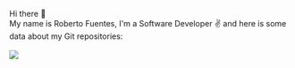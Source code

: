 Hi there 👋
<br>
My name is Roberto Fuentes, I'm a Software Developer :v: and here is some data about my Git repositories:
<br><br>
<a href="https://github.com/roberfu">
  <img align="center" src="https://github-readme-stats.vercel.app/api/top-langs?username=roberfu&layout=compact&langs_count=8&card_width=320&theme=transparent&custom_title=My%20Most%20Used%20Languages" />
</a>
<br>
